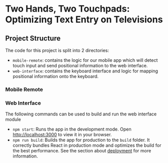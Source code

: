 # Two Hands, Two Touchpads: Optimizing Text Entry on Televisions

## Project Structure

The code for this project is split into 2 directories:

- `mobile-remote`: contains the logic for our mobile app which will detect touch input and send positional information to the web interface.
- `web-interface`: contains the keyboard interface and logic for mapping positional information onto the keyboard.

### Mobile Remote



### Web Interface

The following commands can be used to build and run the web interface module

- `npm start`: Runs the app in the development mode. Open [http://localhost:3000](http://localhost:3000) to view it in your browser.
- `npm run build`: Builds the app for production to the `build` folder. It correctly bundles React in production mode and optimizes the build for the best performance. See the section about [deployment](https://facebook.github.io/create-react-app/docs/deployment) for more information.